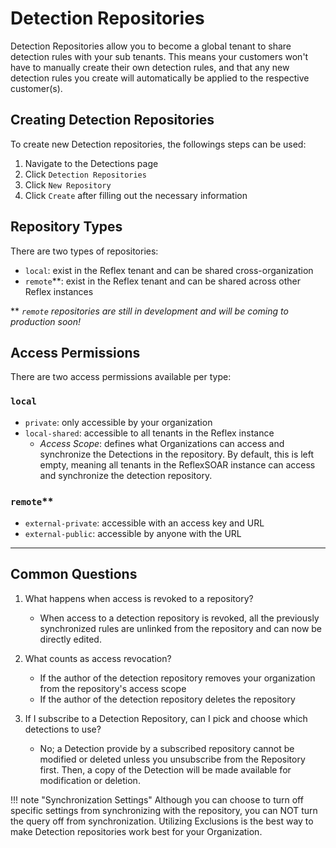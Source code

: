 # Detection Repositories
Detection Repositories allow you to become a global tenant to share detection rules with your sub tenants. This means your customers won't have to manually create their own detection rules, and that any new detection rules you create will automatically be applied to the respective customer(s).

## Creating Detection Repositories
To create new Detection repositories, the followings steps can be used:

1. Navigate to the Detections page
2. Click `Detection Repositories`
3. Click `New Repository`
3. Click `Create` after filling out the necessary information

## Repository Types
There are two types of repositories:

- `local`: exist in the Reflex tenant and can be shared cross-organization
- `remote`**: exist in the Reflex tenant and can be shared across other Reflex instances

** *`remote` repositories are still in development and will be coming to production soon!*

## Access Permissions
There are two access permissions available per type:

### `local`
* `private`: only accessible by your organization
* `local-shared`: accessible to all tenants in the Reflex instance
    * *Access Scope*: defines what Organizations can access and synchronize the Detections in the repository. By default, this is left empty, meaning all tenants in the ReflexSOAR instance can access and synchronize the detection repository.

### `remote`**
* `external-private`: accessible with an access key and URL
* `external-public`: accessible by anyone with the URL

---

## Common Questions
1. What happens when access is revoked to a repository?
    * When access to a detection repository is revoked, all the previously synchronized rules are unlinked from the repository and can now be directly edited.

2. What counts as access revocation?
    * If the author of the detection repository removes your organization from the repository's access scope
    * If the author of the detection repository deletes the repository

3. If I subscribe to a Detection Repository, can I pick and choose which detections to use?
    * No; a Detection provide by a subscribed repository cannot be modified or deleted unless you unsubscribe from the Repository first. Then, a copy of the Detection will be made available for modification or deletion.

!!! note "Synchronization Settings"
    Although you can choose to turn off specific settings from synchronizing with the repository, you can NOT turn the query off from synchronization. Utilizing Exclusions is the best way to make Detection repositories work best for your Organization.